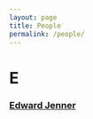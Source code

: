 ```yaml
---
layout: page
title: People
permalink: /people/
---
```


# E
### [Edward Jenner](https://medicalpedia.info/people/EdwardJenner)

[jekyll-organization]: https://github.com/jekyll
